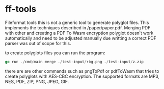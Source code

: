 # ff-tools

Fileformat tools this is not a generic tool to generate polyglot files. This implements the techniques described
in /paper/paper.pdf. Merging PDF with other and creating a PDF To Wasm encryption polyglot doesn't work automatically
and need to be adjusted manually due writting a correct PDF parser was out of scope for this.

to create polyglots files you can run the program:

```go
go run ./cmd/main merge ./test-input/rbg.png ./test-input/z.zip
```

there are are other commands such as pngToPdf or pdfToWasm that tries to create polyglots with AES-CBC encryption.
The supported formats are MP3, NES, PDF, ZIP, PNG, JPEG, GIF.
